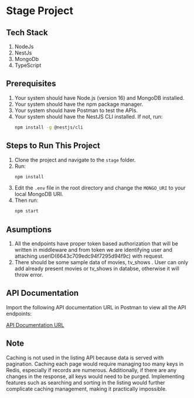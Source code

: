 # Stage Project

## Tech Stack

1. NodeJs
2. NestJs
3. MongoDb
4. TypeScript

## Prerequisites

1. Your system should have Node.js (version 16) and MongoDB installed.
2. Your system should have the npm package manager.
3. Your system should have Postman to test the APIs.
4. Your system should have the NestJS CLI installed. If not, run:
   ```bash
   npm install -g @nestjs/cli
   ```

## Steps to Run This Project

1. Clone the project and navigate to the `stage` folder.
2. Run:
   ```bash
   npm install
   ```
3. Edit the `.env` file in the root directory and change the `MONGO_URI` to your local MongoDB URI.
4. Then run:
   ```bash
   npm start
   ```
## Asumptions

1. All the endpoints have proper token based authorization that will be written in middleware and from token we are identifying user and attaching userID(6643c709edc94f7295d94f9c) with request.
2. There should be some sample data of movies, tv_shows . User can only add already present movies or tv_shows in databse, otherwise it will throw error.

## API Documentation

Import the following API documentation URL in Postman to view all the API endpoints:

[API Documentation URL](https://api.postman.com/collections/11763701-58742bac-cbc6-45e7-8fe3-6603fa1530f1?access_key=PMAT-01HYEB6P3BZFDRHTSK71FSV8S4)

## Note

Caching is not used in the listing API because data is served with pagination. Caching each page would require managing too many keys in Redis, especially if records are numerous. Additionally, if there are any changes in the response, all keys would need to be purged. Implementing features such as searching and sorting in the listing would further complicate caching management, making it practically impossible.
